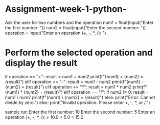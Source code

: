 # Assignment-week-1-python-
Ask the user for two numbers and the operation
num1 = float(input("Enter the first number: "))
num2 = float(input("Enter the second number: "))
operation = input("Enter an operation (+, -, *, /): ")

# Perform the selected operation and display the result
if operation == "+":
    result = num1 + num2
    print(f"{num1} + {num2} = {result}")
elif operation == "-":
    result = num1 - num2
    print(f"{num1} - {num2} = {result}")
elif operation == "*":
    result = num1 * num2
    print(f"{num1} * {num2} = {result}")
elif operation == "/":
    if num2 != 0:
        result = num1 / num2
        print(f"{num1} / {num2} = {result}")
    else:
        print("Error: Cannot divide by zero.")
else:
    print("Invalid operation. Please enter +, -, *, or /.")
   
sample run
Enter the first number: 10
Enter the second number: 5
Enter an operation (+, -, *, /): +
10.0 + 5.0 = 15.0
